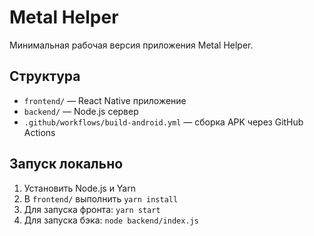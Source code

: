 # Metal Helper

Минимальная рабочая версия приложения Metal Helper.

## Структура
- `frontend/` — React Native приложение
- `backend/` — Node.js сервер
- `.github/workflows/build-android.yml` — сборка APK через GitHub Actions

## Запуск локально
1. Установить Node.js и Yarn
2. В `frontend/` выполнить `yarn install`
3. Для запуска фронта: `yarn start`
4. Для запуска бэка: `node backend/index.js`
